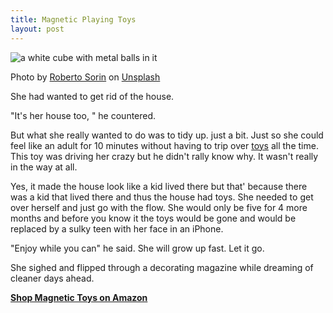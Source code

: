 ```yaml
---
title: Magnetic Playing Toys
layout: post
---
```


![a white cube with metal balls in it](https://images.unsplash.com/photo-1637729960394-1a1200764aa4?fm=jpg&q=60&w=3000&ixlib=rb-4.0.3&ixid=M3wxMjA3fDB8MHxwaG90by1wYWdlfHx8fGVufDB8fHx8fA%3D%3D)

Photo by [Roberto Sorin](https://unsplash.com/@roberto_sorin?utm_content=creditCopyText&utm_medium=referral&utm_source=unsplash) on [Unsplash](https://unsplash.com/photos/a-white-cube-with-metal-balls-in-it-x649mR6yBIs?utm_content=creditCopyText&utm_medium=referral&utm_source=unsplash)  

She had wanted to get rid of the house. 

"It's her house too, "  he countered.  

But what she really wanted to do was to tidy up. just a bit. Just so she could feel like an adult for 10 minutes without having to trip over [toys](http://amazon.com) all the time. This toy was driving her crazy but he didn't rally know why. It wasn't really in the way at all. 

Yes, it made the house look like a kid lived there but that' because there was a kid that lived there and thus the house had toys. She needed to get over herself and just go with the flow. She would only be five for 4 more months and before you know it the toys would be gone and would be replaced by a sulky teen with her face in an iPhone. 

"Enjoy while you can" he said. She will grow up fast. Let it go. 

She sighed and flipped through a decorating magazine while dreaming of cleaner days ahead. 

[**Shop Magnetic Toys on Amazon**](https://amzn.to/3N51S8F)